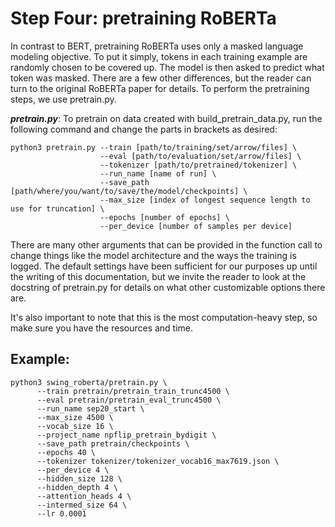 # Step Four: pretraining RoBERTa 

In contrast to BERT, pretraining RoBERTa uses only a masked language modeling objective. To put it simply, tokens in each training example are randomly chosen to be covered up. The model is then asked to predict what token was masked. There are a few other differences, but the reader can turn to the original RoBERTa paper for details. To perform the pretraining steps, we use pretrain.py.

***pretrain.py***:
To pretrain on data created with build_pretrain_data.py, run the following command and change the parts in brackets as desired:
```
python3 pretrain.py --train [path/to/training/set/arrow/files] \
                    --eval [path/to/evaluation/set/arrow/files] \
                    --tokenizer [path/to/pretrained/tokenizer] \
                    --run_name [name of run] \
                    --save_path [path/where/you/want/to/save/the/model/checkpoints] \
                    --max_size [index of longest sequence length to use for truncation] \
                    --epochs [number of epochs] \
                    --per_device [number of samples per device]
```

There are many other arguments that can be provided in the function call to change things like the model architecture and the ways the training is logged. The default settings have been sufficient for our purposes up until the writing of this documentation, but we invite the reader to look at the docstring of pretrain.py for details on what other customizable options there are. 

It's also important to note that this is the most computation-heavy step, so make sure you have the resources and time. 

## Example:
```    
python3 swing_roberta/pretrain.py \
      --train pretrain/pretrain_train_trunc4500 \
      --eval pretrain/pretrain_eval_trunc4500 \
      --run_name sep20_start \
      --max_size 4500 \
      --vocab_size 16 \
      --project_name npflip_pretrain_bydigit \
      --save_path pretrain/checkpoints \
      --epochs 40 \
      --tokenizer tokenizer/tokenizer_vocab16_max7619.json \
      --per_device 4 \
      --hidden_size 128 \
      --hidden_depth 4 \
      --attention_heads 4 \
      --intermed_size 64 \
      --lr 0.0001

```